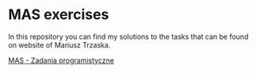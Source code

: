 # MAS exercises

In this repository you can find my solutions to the tasks that can be found on website of Mariusz Trzaska.

[MAS - Zadania programistyczne](http://www.mtrzaska.com/plik/mas/mas-zadania-programistyczne)